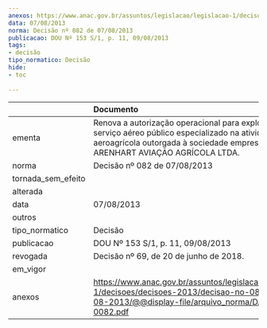 ```yaml
---
anexos: https://www.anac.gov.br/assuntos/legislacao/legislacao-1/decisoes/decisoes-2013/decisao-no-082-de-07-08-2013/@@display-file/arquivo_norma/DA2013-0082.pdf
data: 07/08/2013
norma: Decisão nº 082 de 07/08/2013
publicacao: DOU Nº 153 S/1, p. 11, 09/08/2013
tags:
- decisão
tipo_normatico: Decisão
hide: 
- toc 
 
---
```


|                    | Documento                                                                                                                                                                          |
|:-------------------|:-----------------------------------------------------------------------------------------------------------------------------------------------------------------------------------|
| ementa             | Renova a autorização operacional para exploração de serviço aéreo público especializado na atividade aeroagrícola outorgada à sociedade empresária ARENHART AVIAÇÃO AGRÍCOLA LTDA. |
| norma              | Decisão nº 082 de 07/08/2013                                                                                                                                                       |
| tornada_sem_efeito |                                                                                                                                                                                    |
| alterada           |                                                                                                                                                                                    |
| data               | 07/08/2013                                                                                                                                                                         |
| outros             |                                                                                                                                                                                    |
| tipo_normatico     | Decisão                                                                                                                                                                            |
| publicacao         | DOU Nº 153 S/1, p. 11, 09/08/2013                                                                                                                                                  |
| revogada           | Decisão nº 69, de 20 de junho de 2018.                                                                                                                                             |
| em_vigor           |                                                                                                                                                                                    |
| anexos             | https://www.anac.gov.br/assuntos/legislacao/legislacao-1/decisoes/decisoes-2013/decisao-no-082-de-07-08-2013/@@display-file/arquivo_norma/DA2013-0082.pdf                          |